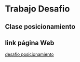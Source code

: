 # Trabajo Desafio
## Clase posicionamiento 
## link página Web 
<a href="https://gonzalogd.github.io/Proyecto_posicionamiento/" target="_blank" rel="noopener noreferrer">desafio posicionamiento</a>